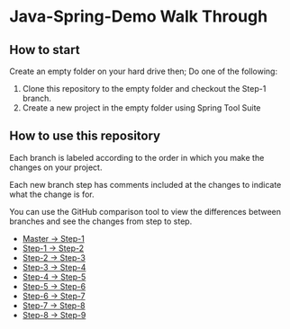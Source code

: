 # Java-Spring-Demo Walk Through

## How to start
Create an empty folder on your hard drive then;
Do one of the following:
1. Clone this repository to the empty folder and checkout the Step-1 branch.
2. Create a new project in the empty folder using Spring Tool Suite


## How to use this repository

Each branch is labeled according to the order in which you make the changes on your project. 

Each new branch step has comments included at the changes to indicate what the change is for.

You can use the GitHub comparison tool to view the differences between branches and see the changes from step to step.
* [Master -> Step-1](https://github.com/Xipooo/Java-Spring-Demo/compare/master...Step-1)
* [Step-1 -> Step-2](https://github.com/Xipooo/Java-Spring-Demo/compare/Step-1...Step-2)
* [Step-2 -> Step-3](https://github.com/Xipooo/Java-Spring-Demo/compare/Step-2...Step-3)
* [Step-3 -> Step-4](https://github.com/Xipooo/Java-Spring-Demo/compare/Step-3...Step-4)
* [Step-4 -> Step-5](https://github.com/Xipooo/Java-Spring-Demo/compare/Step-4...Step-5)
* [Step-5 -> Step-6](https://github.com/Xipooo/Java-Spring-Demo/compare/Step-5...Step-6)
* [Step-6 -> Step-7](https://github.com/Xipooo/Java-Spring-Demo/compare/Step-6...Step-7)
* [Step-7 -> Step-8](https://github.com/Xipooo/Java-Spring-Demo/compare/Step-7...Step-8)
* [Step-8 -> Step-9](https://github.com/Xipooo/Java-Spring-Demo/compare/Step-8...Step-9)
